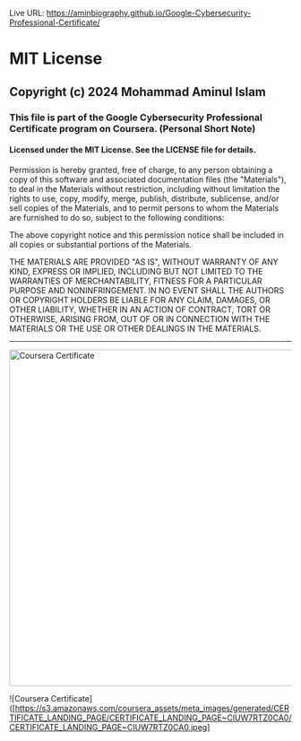 Live URL: https://aminbiography.github.io/Google-Cybersecurity-Professional-Certificate/

   
  
<h1>MIT License</h1>
 
<h2>Copyright (c) 2024 Mohammad Aminul Islam</h2>

<h3>This file is part of the Google Cybersecurity Professional Certificate program on Coursera. (Personal Short Note)</h3>
<h4>Licensed under the MIT License. See the LICENSE file for details.</h4>

<p>Permission is hereby granted, free of charge, to any person obtaining a copy of this software and associated documentation files (the "Materials"), to deal in the Materials without restriction, including without limitation the rights to use, copy, modify, merge, publish, distribute, sublicense, and/or sell copies of the Materials, and to permit persons to whom the Materials are furnished to do so, subject to the following conditions:</p>
<p>The above copyright notice and this permission notice shall be included in all copies or substantial portions of the Materials.</p>

<p>THE MATERIALS ARE PROVIDED "AS IS", WITHOUT WARRANTY OF ANY KIND, EXPRESS OR IMPLIED, INCLUDING BUT NOT LIMITED TO THE WARRANTIES OF MERCHANTABILITY, FITNESS FOR A PARTICULAR PURPOSE AND NONINFRINGEMENT. IN NO EVENT SHALL THE AUTHORS OR COPYRIGHT HOLDERS BE LIABLE FOR ANY CLAIM, DAMAGES, OR OTHER LIABILITY, WHETHER IN AN ACTION OF CONTRACT, TORT OR OTHERWISE, ARISING FROM, OUT OF OR IN CONNECTION WITH THE MATERIALS OR THE USE OR OTHER DEALINGS IN THE MATERIALS.</p>

--------------------------------------------------------------------------------------------------------------------


<img src="https://coursera-certificate-images.s3.amazonaws.com/2GLRWLH1Y7SK?fbclid=IwY2xjawJpVN5leHRuA2FlbQIxMAABHpahWx1oi2NS4hAC90soeMCosmftxCfb4P4C_uqtrYrLnRsNBfmMkpIp7jGZ_aem_4RYxqSfT71W1IwXhU0p-tw" alt="Coursera Certificate" width="600"/>



![Coursera Certificate]([https://s3.amazonaws.com/coursera_assets/meta_images/generated/CERTIFICATE_LANDING_PAGE/CERTIFICATE_LANDING_PAGE~CIUW7RTZ0CA0/CERTIFICATE_LANDING_PAGE~CIUW7RTZ0CA0.jpeg]
